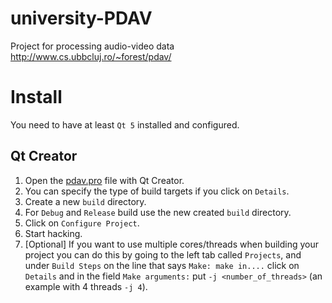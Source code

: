 # university-PDAV
Project for processing audio-video data http://www.cs.ubbcluj.ro/~forest/pdav/

# Install
You need to have at least `Qt 5` installed and configured.

## Qt Creator
1. Open the [pdav.pro](pdav.pro) file with Qt Creator.
2. You can specify the type of build targets if you click on `Details`.
3. Create a new `build` directory.
4. For `Debug` and `Release` build use the new created `build` directory.
5. Click on `Configure Project`.
6. Start hacking.
7. [Optional] If you want to use multiple cores/threads when building your project you can do this by going to the left tab called `Projects`, and under `Build Steps` on the line that says `Make: make in....` click on `Details` and in the field `Make arguments:` put `-j <number_of_threads>` (an example with 4 threads `-j 4`).
